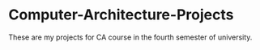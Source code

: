 # Computer-Architecture-Projects
These are my projects for CA course in the fourth semester of university.
